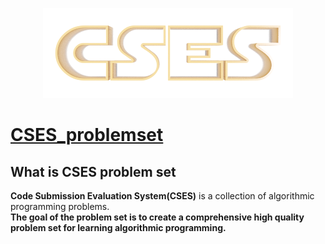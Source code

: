  <p align="center">
  <img src="https://github.com/Abdelrhman-Sayed70/CSES_problemset_solution/blob/main/Logo%20.png" />
</p>

# [CSES_problemset](https://cses.fi/problemset/list/)        
## What is **CSES problem set**
**Code Submission Evaluation System(CSES)** is a collection of algorithmic programming problems.<br>
**The goal of the problem set is to create a comprehensive high quality problem set for learning algorithmic programming.**


